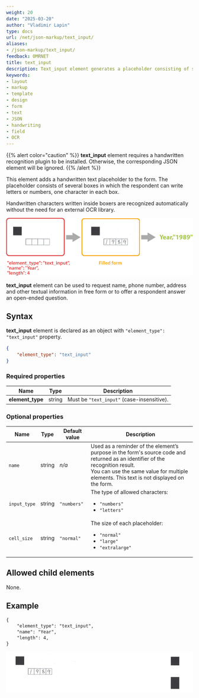 ```yaml
---
weight: 20
date: "2025-03-20"
author: "Vladimir Lapin"
type: docs
url: /net/json-markup/text_input/
aliases:
- /json-markup/text_input/
feedback: OMRNET
title: text_input
description: Text_input element generates a placeholder consisting of several boxes in which the respondent can write letters or numbers, one character in each box.
keywords:
- layout
- markup
- template
- design
- form
- text
- JSON
- handwriting
- field
- OCR
---
```


{{% alert color="caution" %}} 
**text_input** element requires a handwritten recognition plugin to be installed. Otherwise, the corresponding JSON element will be ignored.
{{% /alert %}}

This element adds a handwritten text placeholder to the form. The placeholder consists of several boxes in which the respondent can write letters or numbers, one character in each box.

Handwritten characters written inside boxers are recognized automatically without the need for an external OCR library.

![text_input element](text_input.png)

**text_input** element can be used to request name, phone number, address and other textual information in free form or to offer a respondent answer an open-ended question.

## Syntax

**text_input** element is declared as an object with `"element_type": "text_input"` property.

```json
{
	"element_type": "text_input"
}
```

### Required properties

Name | Type | Description
---- | ---- | -----------
**element_type** | string | Must be `"text_input"` (case-insensitive).

### Optional properties

Name | Type | Default value | Description
---- | ---- | ------------- | -----------
`name` | string | _n/a_ | Used as a reminder of the element’s purpose in the form's source code and returned as an identifier of the recognition result.<br />You can use the same value for multiple elements. This text is not displayed on the form.
`input_type` | string | `"numbers"` | The type of allowed characters:<ul><li>`"numbers"`</li><li>`"letters"`</li></ul>
`cell_size` | string | `"normal"` | The size of each placeholder:<ul><li>`"normal"`</li><li>`"large"`</li><li>`"extralarge"`</li></ul>

## Allowed child elements

None.

## Example

```
{
	"element_type": "text_input",
	"name": "Year",
	"length": 4,
}
```

![text_input element example](text_input-example.png)
